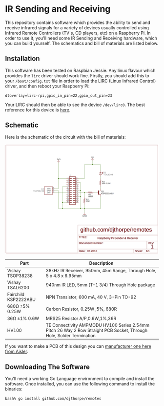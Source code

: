 # IR Sending and Receiving

This repository contains software which provides the ability to send 
and receive infrared signals for a variety of devices usually controlled
using Infrared Remote Controllers (TV's, CD players, etc)
on a Raspberry Pi. In order to use it, you'll need some IR Sending and 
Receiving hardware, which you can build yourself. The schematics and bill of 
materials are listed below.

## Installation

This software has been tested on Raspbian Jessie. Any linux flavour which
provides the `lirc` driver should work fine. Firstly, you should add this 
to your `/boot/config.txt` file in order to load the LIRC (Linux Infrared Control) 
driver, and then reboot your Raspberry Pi:

```
dtoverlay=lirc-rpi,gpio_in_pin=22,gpio_out_pin=23
```

Your LIRC should then be able to see the device `/dev/lirc0`. The best reference
for this device is [here](https://www.kernel.org/doc/html/latest/media/uapi/rc/lirc-dev-intro.html).

## Schematic

Here is the schematic of the circuit with the bill of materials:

![IR Schematic](https://raw.githubusercontent.com/djthorpe/remotes/master/etc/ir_schematic.png)

| Part                  | Description |
| ---- | ---- |
|  Vishay TSOP38238     | 38kHz IR Receiver, 950nm, 45m Range, Through Hole, 5 x 4.8 x 6.95mm |
|  Vishay TSAL6200      | 940nm IR LED, 5mm (T-1 3/4) Through Hole package |
|  Fairchild KSP2222ABU | NPN Transistor, 600 mA, 40 V, 3-Pin TO-92 |
|  680Ω ±5% 0.25W       | Carbon Resistor, 0.25W ,5%, 680R |
|  36Ω ±1% 0.6W         | MRS25 Resistor A/P,0.6W,1%,36R |
|  HV100                | TE Connectivity AMPMODU HV100 Series 2.54mm Pitch 26 Way 2 Row Straight PCB Socket, Through Hole, Solder Termination |

If you want to make a PCB of this design you can [manufacturer one here from Aisler](https://aisler.net/djthorpe/djthorpe/raspberry-pi-ir-sender-receiver).

## Downloading The Software

You'll need a working Go Language environment to compile and install the software. Once installed,
you can use the following command to install the binaries:

```
bash% go install github.com/djthorpe/remotes
```


